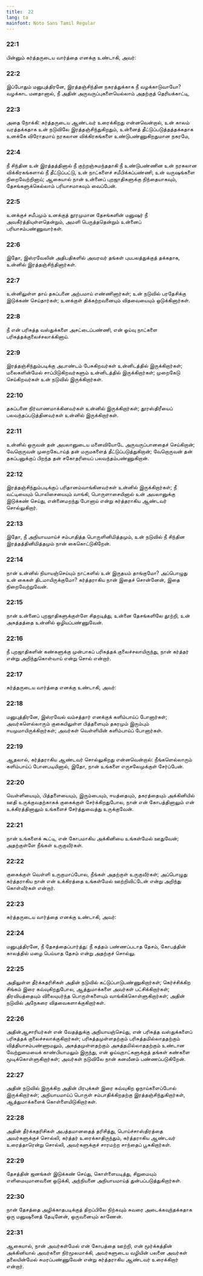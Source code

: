 ```yaml
---
title:  22
lang: ta
mainfont: Noto Sans Tamil Regular
---
```


###  22:1

பின்னும் கர்த்தருடைய வார்த்தை எனக்கு உண்டாகி, அவர்:

###  22:2

இப்போதும் மனுபுத்திரனே, இரத்தஞ்சிந்தின நகரத்துக்காக நீ வழக்காடுவாயோ? வழக்காட மனதானால், நீ அதின் அருவருப்புகளையெல்லாம் அதற்குத் தெரியக்காட்டி,

###  22:3

அதை நோக்கி: கர்த்தருடைய ஆண்டவர் உரைக்கிறது என்னவென்றால், உன் காலம் வரத்தக்கதாக உன் நடுவிலே இரத்தஞ்சிந்துகிறதும், உன்னைத் தீட்டுப்படுத்தத்தக்கதாக உனக்கே விரோதமாய் நரகலான விக்கிரகங்களை உண்டுபண்ணுகிறதுமான நகரமே,

###  22:4

நீ சிந்தின உன் இரத்தத்தினால் நீ குற்றஞ்சுமந்ததாகி நீ உண்டுபண்ணின உன் நரகலான விக்கிரகங்களால் நீ தீட்டுப்பட்டு, உன் நாட்களைச் சமீபிக்கப்பண்ணி, உன் வருஷங்களை நிறைவேற்றினாய்; ஆகையால் நான் உன்னைப் புறஜாதிகளுக்கு நிந்தையாகவும், தேசங்களுக்கெல்லாம் பரியாசமாகவும் வைப்பேன்.

###  22:5

உனக்குச் சமீபமும் உனக்குத் தூரமுமான தேசங்களின் மனுஷர் நீ அவகீர்த்தியுள்ளதென்றும், அமளி பெருத்ததென்றும் உன்னைப் பரியாசம்பண்ணுவார்கள்.

###  22:6

இதோ, இஸ்ரவேலின் அதிபதிகளில் அவரவர் தங்கள் புயபலத்துக்குத் தக்கதாக, உன்னில் இரத்தஞ்சிந்தினார்கள்.

###  22:7

உன்னிலுள்ள தாய் தகப்பனை அற்பமாய் எண்ணினார்கள்; உன் நடுவில் பரதேசிக்கு இடுக்கண் செய்தார்கள்; உனக்குள் திக்கற்றவனையும் விதவையையும் ஒடுக்கினார்கள்.

###  22:8

நீ என் பரிசுத்த வஸ்துக்களை அசட்டைப்பண்ணி, என் ஓய்வு நாட்களை பரிசுத்தக்குலைச்சலாக்கினாய்.

###  22:9

இரத்தஞ்சிந்தும்படிக்கு அபாண்டம் பேசுகிறவர்கள் உன்னிடத்தில் இருக்கிறார்கள்; மலைகளின்மேல் சாப்பிடுகிறவர்களும் உன்னிடத்தில் இருக்கிறார்கள்; முறைகேடு செய்கிறவர்கள் உன் நடுவில் இருக்கிறார்கள்.

###  22:10

தகப்பனை நிர்வாணமாக்கினவர்கள் உன்னில் இருக்கிறார்கள்; தூரஸ்திரீயைப் பலவந்தப்படுத்தினவர்கள் உன்னில் இருக்கிறார்கள்.

###  22:11

உன்னில் ஒருவன் தன் அயலானுடைய மனைவியோடே அருவருப்பானதைச் செய்கிறான்; வேறொருவன் முறைகேடாய்த் தன் மருமகளைத் தீட்டுப்படுத்துகிறான்; வேறொருவன் தன் தகப்பனுக்குப் பிறந்த தன் சகோதரியைப் பலவந்தம்பண்ணுகிறான்.

###  22:12

இரத்தஞ்சிந்தும்படிக்குப் பரிதானம்வாங்கினவர்கள் உன்னில் இருக்கிறார்கள்; நீ வட்டியையும் பொலிசையையும் வாங்கி, பொருளாசையினால் உன் அயலானுக்கு இடுக்கண் செய்து, என்னைமறந்து போனாய் என்று கர்த்தராகிய ஆண்டவர் சொல்லுகிறார்.

###  22:13

இதோ, நீ அநியாயமாய்ச் சம்பாதித்த பொருளினிமித்தமும், உன் நடுவில் நீ சிந்தின இரத்தத்தினிமித்தமும் நான் கைகொட்டுகிறேன்.

###  22:14

நான் உன்னில் நியாயஞ்செய்யும் நாட்களில் உன் இருதயம் தாங்குமோ? அப்பொழுது உன் கைகள் திடமாயிருக்குமோ? கர்த்தராகிய நான் இதைச் சொன்னேன், இதை நிறைவேற்றுவேன்.

###  22:15

நான் உன்னைப் புறஜாதிகளுக்குள்ளே சிதறடித்து, உன்னை தேசங்களிலே தூற்றி, உன் அசுத்தத்தை உன்னில் ஒழியப்பண்ணுவேன்.

###  22:16

நீ புறஜாதிகளின் கண்களுக்கு முன்பாகப் பரிசுத்தக் குலைச்சலாயிருந்து, நான் கர்த்தர் என்று அறிந்துகொள்வாய் என்று சொல் என்றார்.

###  22:17

கர்த்தருடைய வார்த்தை எனக்கு உண்டாகி, அவர்:

###  22:18

மனுபுத்திரனே, இஸ்ரவேல் வம்சத்தார் எனக்குக் களிம்பாய்ப் போனார்கள்; அவர்களெல்லாரும் குகையிலுள்ள பித்தளையும் தகரமும் இரும்பும் ஈயமுமாயிருக்கிறார்கள்; அவர்கள் வெள்ளியின் களிம்பாய்ப் போனார்கள்.

###  22:19

ஆதலால், கர்த்தராகிய ஆண்டவர் சொல்லுகிறது என்னவென்றால்: நீங்களெல்லாரும் களிம்பாய்ப் போனபடியினால், இதோ, நான் உங்களை எருசலேமுக்குள் சேர்ப்பேன்.

###  22:20

வெள்ளியையும், பித்தளையையும், இரும்பையும், ஈயத்தையும், தகரத்தையும் அக்கினியில் ஊதி உருக்குவதற்காகக் குகைக்குள் சேர்க்கிறதுபோல, நான் என் கோபத்தினாலும் என் உக்கிரத்தினாலும் உங்களைச் சேர்த்துவைத்து உருக்குவேன்.

###  22:21

நான் உங்களைக் கூட்டி, என் கோபமாகிய அக்கினியை உங்கள்மேல் ஊதுவேன்; அதற்குள்ளே நீங்கள் உருகுவீர்கள்.

###  22:22

குகைக்குள் வெள்ளி உருகுமாப்போல, நீங்கள் அதற்குள் உருகுவீர்கள்; அப்பொழுது கர்த்தராகிய நான் என் உக்கிரத்தை உங்கள்மேல் ஊற்றிவிட்டேன் என்று அறிந்து கொள்வீர்கள் என்றார்.

###  22:23

கர்த்தருடைய வார்த்தை எனக்கு உண்டாகி, அவர்:

###  22:24

மனுபுத்திரனே, நீ தேசத்தைப்பார்த்து: நீ சுத்தம் பண்ணப்படாத தேசம், கோபத்தின் காலத்தில் மழை பெய்யாத தேசம் என்று அதற்குச் சொல்லு.

###  22:25

அதிலுள்ள தீர்க்கதரிசிகள் அதின் நடுவில் கட்டுப்பாடுபண்ணுகிறார்கள்; கெர்ச்சிக்கிற சிங்கம் இரை கவ்வுகிறதுபோல, ஆத்துமாக்களை அவர்கள் பட்சிக்கிறார்கள்; திரவியத்தையும் விலையுயர்ந்த பொருள்களையும் வாங்கிக்கொள்ளுகிறார்கள்; அதின் நடுவில் அநேகரை விதவைகளாக்குகிறார்கள்.

###  22:26

அதின்ஆசாரியர்கள் என் வேதத்துக்கு அநியாயஞ்செய்து, என் பரிசுத்த வஸ்துக்களைப் பரிசுத்தக் குலைச்சலாக்குகிறார்கள்; பரிசுத்தமுள்ளதற்கும் பரிசுத்தமில்லாததற்கும் வித்தியாசம்பண்ணாமலும், அசுத்தமுள்ளதற்கும் அசுத்தமில்லாததற்கும் உண்டான வேற்றுமையைக் காண்பியாமலும் இருந்து, என் ஓய்வுநாட்களுக்குத் தங்கள் கண்களை மூடிக்கொள்ளுகிறார்கள்; அவர்கள் நடுவிலே நான் கனவீனம் பண்ணப்படுகிறேன்.

###  22:27

அதின் நடுவில் இருக்கிற அதின் பிரபுக்கள் இரை கவ்வுகிற ஓநாய்களைப்போல் இருக்கிறார்கள்; அநியாயமாய்ப் பொருள் சம்பாதிக்கிறதற்கு இரத்தஞ்சிந்துகிறார்கள், ஆத்துமாக்களைக் கொள்ளையிடுகிறார்கள்.

###  22:28

அதின் தீர்க்கதரிசிகள் அபத்தமானதைத் தரிசித்து, பொய்ச்சாஸ்திரத்தை அவர்களுக்குச் சொல்லி, கர்த்தர் உரைக்காதிருந்தும், கர்த்தராகிய ஆண்டவர் உரைத்தாரென்று சொல்லி, அவர்களுக்குச் சாரமற்ற சாந்தைப் பூசுகிறார்கள்.

###  22:29

தேசத்தின் ஜனங்கள் இடுக்கண் செய்து, கொள்ளையடித்து, சிறுமையும் எளிமையுமானவனை ஒடுக்கி, அந்நியனை அநியாயமாய்த் துன்பப்படுத்துகிறார்கள்.

###  22:30

நான் தேசத்தை அழிக்காதபடிக்குத் திறப்பிலே நிற்கவும் சுவரை அடைக்கவுந்தக்கதாக ஒரு மனுஷனைத் தேடினேன், ஒருவனையும் காணேன்.

###  22:31

ஆகையால், நான் அவர்கள்மேல் என் கோபத்தை ஊற்றி, என் மூர்க்கத்தின் அக்கினியால் அவர்களை நிர்மூலமாக்கி, அவர்களுடைய வழியின் பலனை அவர்கள் தலையின்மேல் சுமரப்பண்ணுவேன் என்று கர்த்தராகிய ஆண்டவர் உரைக்கிறார் என்றார்.

